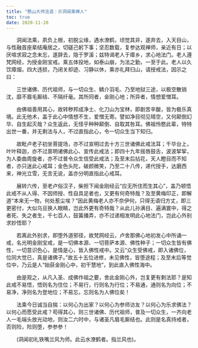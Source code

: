 ```yaml
---
title: "憨山大师法语：示洞闻乘禅人"
toc: true
date: 2020-11-20
---
```


　　洞闻法乘，夙负上根，初脱尘缘，遇水潦鹤，顷觉其非，遂弃去，入天目山，与性融首座辈结庵居之，切磋己躬下事；坚忍数载，复参达观禅师，亲近有日；以厌喧求寂之念未忘，遂辞去，隐于罗溪；兹特谒老人于瘴乡，求心地法门。老人遵梵网经，为授金刚宝戒。乘五体投地，如泰山崩，为法之勤，一至于此。老人以久饮瘴烟，四大违损，乃闭关却迹、习静以休，乘亦礼拜归山，请授戒法，因示之曰：

　　三世诸佛、历代祖师，与一切众生、鳞介羽毛、乃至地狱三途，以极空散销沈，靡不眉毛厮结、不隔纤毫。其所同者，金刚心地；所异者，情想爱憎耳。

　　由佛祖善用其心，故转秽邦成净土、化刀山为宝林，即剧苦辛酸，皆为极乐真境。此无他术，盖于此心中情想不生，爱憎无寄。譬如净目彻见晴空，又何颠倒幻华、自生起灭哉？众生返此，无怪乎种种颠倒、自取其咎耳。佛祖怜愍此辈，特特出世一番，并无剩法与人，不过直指此心，令一切众生当下知归。

　　故毗卢老子初坐菩提场，亦不过宣明过去十方三世诸佛此戒法耳；千华台上，叶叶释迦，亦不过禀明诸佛此心、宣传此戒法；即四十九年摇唇鼓舌，波波挈挈，为人委曲周旋者，亦不过普令众生信受此戒法；及至末后拈花，天人瞪目而不知者，亦只迷此心戒耳；金色头陀，破颜微笑，乃至二十八传，递代授手，达磨西来，神光立雪，无言无说，盖亦分明直指此心戒耳。

　　展转六传，至老卢俗汉子，柴担下闻金刚经云“应无所住而生其心”，盖乃顿悟此戒不从人得、不因师授、性自具足者也，又更有何奇特哉？及至黄梅印正，即解道“本来无一物，何处惹尘埃？”因此黄梅老人亦不奈伊何，只得无语归方丈，即三更密付，大似乌豆换人眼睛，岂此外更有奇特哉？从此儿孙满目、遍满寰中，得之者死、失之者生，千七百人，鼓簧播弄，亦不过递相发明此心地法门，岂此心外别求妙悟耶？

　　若离此外别求，即堕外道邪径，故梵网经云，卢舍那佛心地初发心中所诵一戒，名光明金刚宝戒，是一切佛本源、一切菩萨本源、佛性种子；一切众生皆有佛性，一切意识色心，是情是心，皆入佛性戒中。又云“众生受佛戒，即入诸佛位，位同大觉已，真是诸佛子。”故五十五位进修，未见佛性，皆堕途程；及至末后等觉位中，乃云是人“始获金刚心中，初干慧地”，到此直入佛性海中。

　　由是观之，从凡入圣、成佛作祖之要，舍此金刚心外，岂复更有剩法耶？是知此戒不易悟，悟则名为住位；不易行，行则名为行位；不易通，通则名为向位；不易净，净则名为登地位；不易忘，忘则名为人佛位矣！

　　法乘今日诚当自揣：以何心为出家？以何心为参师访友？以何心为乐求佛法？以何心而愿受此戒？苟得其心，则三世诸佛、历代祖师，普及一切众生，一齐向老人一毛端头放光动地，则汝二六时中，与诸圣凡眉毛厮结也。此则是名真持戒者，否则险，险则堕，参参参！

　　(洞闻初礼铁嘴兰风为师。此云水潦鹤者。指兰风也)。